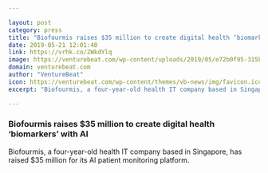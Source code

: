 ```yaml
---

layout: post
category: press
title: "Biofourmis raises $35 million to create digital health ‘biomarkers’ with AI"
date: 2019-05-21 12:01:40
link: https://vrhk.co/2WkdYlq
image: https://venturebeat.com/wp-content/uploads/2019/05/e72b0f95-315b-4e77-9a52-734c389a47cd.png?w=1200&strip=all
domain: venturebeat.com
author: "VentureBeat"
icon: https://venturebeat.com/wp-content/themes/vb-news/img/favicon.ico
excerpt: "Biofourmis, a four-year-old health IT company based in Singapore, has raised $35 million for its AI patient monitoring platform."

---
```


### Biofourmis raises $35 million to create digital health ‘biomarkers’ with AI

Biofourmis, a four-year-old health IT company based in Singapore, has raised $35 million for its AI patient monitoring platform.